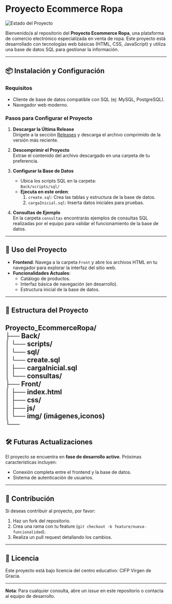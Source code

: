 # Proyecto Ecommerce Ropa

![Estado del Proyecto](https://img.shields.io/badge/Estado-En%20Desarrollo-yellow)

Bienvenido/a al repositorio del **Proyecto Ecommerce Ropa**, una plataforma de comercio electrónico especializada en venta de ropa. Este proyecto está desarrollado con tecnologías web básicas (HTML, CSS, JavaScript) y utiliza una base de datos SQL para gestionar la información.

---

## 📦 Instalación y Configuración

### Requisitos
- Cliente de base de datos compatible con SQL (ej: MySQL, PostgreSQL).
- Navegador web moderno.

### Pasos para Configurar el Proyecto

1. **Descargar la Última Release**  
   Dirígete a la sección [Releases](https://github.com/BatlloseraDev/Proyecto_EcommerceRopa/releases) y descarga el archivo comprimido de la versión más reciente.

2. **Descomprimir el Proyecto**  
   Extrae el contenido del archivo descargado en una carpeta de tu preferencia.

3. **Configurar la Base de Datos**  
   - Ubica los scripts SQL en la carpeta:  
     `Back/scripts/sql/`
   - **Ejecuta en este orden**:
     1. `create.sql`: Crea las tablas y estructura de la base de datos.
     2. `cargaInicial.sql`: Inserta datos iniciales para pruebas.

4. **Consultas de Ejemplo**  
   En la carpeta `consultas` encontrarás ejemplos de consultas SQL realizadas por el equipo para validar el funcionamiento de la base de datos.

---

## 🚀 Uso del Proyecto

- **Frontend**: Navega a la carpeta `Front` y abre los archivos HTML en tu navegador para explorar la interfaz del sitio web.
- **Funcionalidades Actuales**:
  - Catálogo de productos.
  - Interfaz básica de navegación (en desarrollo).
  - Estructura inicial de la base de datos.

---

## 📂 Estructura del Proyecto
Proyecto_EcommerceRopa/   
├── Back/   
│ └── scripts/   
│      └── sql/   
│           └── create.sql   
│           ├── cargaInicial.sql   
│           └── consultas/   
├── Front/   
│ ├── index.html   
│ ├── css/   
│ ├── js/   
│ └── img/ (imágenes,iconos)   
└──   
---

## 🛠️ Futuras Actualizaciones

El proyecto se encuentra en **fase de desarrollo activo**. Próximas características incluyen:
- Conexión completa entre el frontend y la base de datos.
- Sistema de autenticación de usuarios.

---

## 🤝 Contribución

Si deseas contribuir al proyecto, por favor:
1. Haz un fork del repositorio.
2. Crea una rama con tu feature (`git checkout -b feature/nueva-funcionalidad`).
3. Realiza un pull request detallando los cambios.

---

## 📄 Licencia

Este proyecto está bajo licencia del centro educativo: CIFP Virgen de Gracia. 

---

**Nota**: Para cualquier consulta, abre un *issue* en este repositorio o contacta al equipo de desarrollo.


